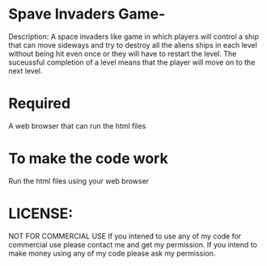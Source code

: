 # Spave Invaders Game-

Description: A space invaders like game in which players will control a ship that can move sideways and try to destroy all the aliens ships in each level without being hit even once or they will have to restart the level. The suceussful completion of a level means that the player will move on to the next level. 

# Required 
A web browser that can run the html files 

# To make the code work
Run the html files using your web browser

# LICENSE:

NOT FOR COMMERCIAL USE If you intened to use any of my code for commercial use please contact me and get my permission. If you intend to make money using any of my code please ask my permission.

